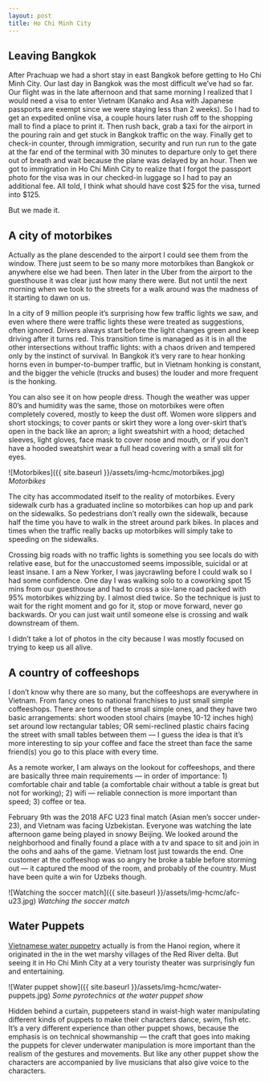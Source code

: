 ```yaml
---
layout: post
title: Ho Chi Minh City
---
```



## Leaving Bangkok
After Prachuap we had a short stay in east Bangkok before getting to Ho Chi Minh City. Our last day in Bangkok was the most difficult we’ve had so far. Our flight was in the late afternoon and that same morning I realized that I would need a visa to enter Vietnam (Kanako and Asa with Japanese passports are exempt since we were staying less than 2 weeks). So I had to get an expedited online visa, a couple hours later rush off to the shopping mall to find a place to print it. Then rush back, grab a taxi for the airport in the pouring rain and get stuck in Bangkok traffic on the way. Finally get to check-in counter, through immigration, security and run run run to the gate at the far end of the terminal with 30 minutes to departure only to get there out of breath and wait because the plane was delayed by an hour. Then we got to immigration in Ho Chi Minh City to realize that I forgot the passport photo for the visa was in our checked-in luggage so I had to pay an additional fee. All told, I think what should have cost $25 for the visa, turned into $125.

But we made it.

## A city of motorbikes

Actually as the plane descended to the airport I could see them from the window. There just seem to be so many more motorbikes than Bangkok or anywhere else we had been. Then later in the Uber from the airport to the guesthouse it was clear just how many there were. But not until the next morning when we took to the streets for a walk around was the madness of it starting to dawn on us.

In a city of 9 million people it’s surprising how few traffic lights we saw, and even where there were traffic lights these were treated as suggestions, often ignored. Drivers always start before the light changes green and keep driving after it turns red. This transition time is managed as it is in all the other intersections without traffic lights: with a chaos driven and tempered only by the instinct of survival. In Bangkok it’s very rare to hear honking horns even in bumper-to-bumper traffic, but in Vietnam honking is constant, and the bigger the vehicle (trucks and buses) the louder and more frequent is the honking.

You can also see it on how people dress. Though the weather was upper 80’s and humidity was the same, those on motorbikes were often completely covered, mostly to keep the dust off. Women wore slippers and short stockings; to cover pants or skirt they wore a long over-skirt that’s open in the back like an apron; a light sweatshirt with a hood; detached sleeves, light gloves, face mask to cover nose and mouth, or if you don’t have a hooded sweatshirt wear a full head covering with a small slit for eyes.

![Motorbikes]({{ site.baseurl }}/assets/img-hcmc/motorbikes.jpg)
*Motorbikes*

The city has accommodated itself to the reality of motorbikes. Every sidewalk curb has a graduated incline so motorbikes can hop up and park on the sidewalks. So pedestrians don’t really own the sidewalk, because half the time you have to walk in the street around park bikes. In places and times when the traffic really backs up motorbikes will simply take to speeding on the sidewalks.

Crossing big roads with no traffic lights is something you see locals do with relative ease, but for the unaccustomed seems impossible, suicidal or at least insane. I am a New Yorker, I was jaycrawling before I could walk so I had some confidence. One day I was walking solo to a coworking spot 15 mins from our guesthouse and had to cross a six-lane road packed with 95% motorbikes whizzing by. I almost died twice. So the technique is just to wait for the right moment and go for it, stop or move forward, never go backwards. Or you can just wait until someone else is crossing and walk downstream of them.

I didn’t take a lot of photos in the city because I was mostly focused on trying to keep us all alive.

## A country of coffeeshops
I don’t know why there are so many, but the coffeeshops are everywhere in Vietnam. From fancy ones to national franchises to just small simple coffeeshops. There are tons of these small simple ones, and they have two basic arrangements: short wooden stool chairs (maybe 10-12 inches high) set around low rectangular tables; OR semi-reclined plastic chairs facing the street with small tables between them — I guess the idea is that it’s more interesting to sip your coffee and face the street than face the same friend(s) you go to this place with every time.

As a remote worker, I am always on the lookout for coffeeshops, and there are basically three main requirements — in order of importance: 1) comfortable chair and table (a comfortable chair without a table is great but not for working); 2) wifi — reliable connection is more important than speed; 3) coffee or tea.

February 9th was the 2018 AFC U23 final match (Asian men’s soccer under-23), and Vietnam was facing Uzbekistan. Everyone was watching the late afternoon game being played in snowy Beijing. We looked around the neighborhood and finally found a place with a tv and space to sit and join in the oohs and aahs of the game. Vietnam lost just towards the end. One customer at the coffeeshop was so angry he broke a table before storming out — it captured the mood of the room, and probably of the country. Must have been quite a win for Uzbeks though.

![Watching the soccer match]({{ site.baseurl }}/assets/img-hcmc/afc-u23.jpg)
*Watching the soccer match*

## Water Puppets
[Vietnamese water puppetry](https://www.wikiwand.com/en/Water_puppetry) actually is from the Hanoi region, where it originated in the in the wet marshy villages of the Red River delta. But seeing it in Ho Chi Minh City at a very touristy theater was surprisingly fun and entertaining.

![Water puppet show]({{ site.baseurl }}/assets/img-hcmc/water-puppets.jpg)
*Some pyrotechnics at the water puppet show*

Hidden behind a curtain, puppeteers stand in waist-high water manipulating different kinds of puppets to make their characters dance, swim, fish etc. It’s a very different experience than other puppet shows, because the emphasis is on technical showmanship — the craft that goes into making the puppets for clever underwater manipulation is more important than the realism of the gestures and movements. But like any other puppet show the characters are accompanied by live musicians that also give voice to the characters.

<!-- <video width="640" controls preload="metadata">
  <source src="{{ site.baseurl }}/assets/img-hcmc/water-puppet-show.mp4" type="video/mp4">
  Your browser does not support the video tag.
</video> -->
